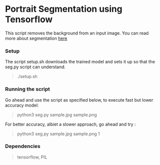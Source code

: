 # Portrait Segmentation using Tensorflow

This script removes the background from an input image. You can read more about segmentation [here](http://colab.research.google.com/github/tensorflow/models/blob/master/research/deeplab/deeplab_demo.ipynb)

### Setup
The script setup.sh downloads the trained model and sets it up so that the seg.py script can understand. 
>	./setup.sh

### Running the script
Go ahead and use the script as specified below, to execute fast but lower accuracy model:
>	python3 seg.py sample.jpg sample.png 

For better accuracy, albiet a slower approach, go ahead and try :
>	python3 seg.py sample.jpg sample.png 1

### Dependencies
>	tensorflow, PIL
